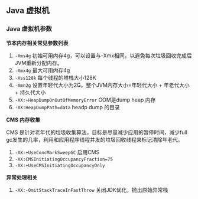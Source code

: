 ## Java 虚拟机

### Java 虚拟机参数

**节本内存相关常见参数列表**

1. `-Xms4g` 初始可用内存4g，可以设置与-Xmx相同，以避免每次垃圾回收完成后JVM重新分配内存。
2. `-Xmx4g` 最大可用内存4g
3. `-Xss128k` 每个线程的堆栈大小128K
4. `-Xmn2g` 设置年轻代大小为2G。整个JVM内存大小=年轻代大小 + 年老代大小 + 持久代大小
5. `-XX:+HeapDumpOnOutOfMemoryError` OOM是dump heap 内存
6. `-XX:HeapDumpPath=data` headp dump 的目录

**CMS 内存收集**

CMS 是针对老年代的垃圾收集算法，目标是尽量减少应用的暂停时间，减少full gc发生的几率，利用和应用程序线程并发的垃圾回收线程来标记清除年老代。

1. `-XX:+UseConcMarkSweepGC` 启用CMS
2. `-XX:CMSInitiatingOccupancyFraction=75`
3. `-XX:+UseCMSInitiatingOccupancyOnly`

**异常处理相关**

1. `-XX:-OmitStackTraceInFastThrow` 关闭JDK优化，抛出原始异常栈


